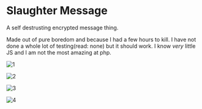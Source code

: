 # Slaughter Message

A self destrusting encrypted message thing.

Made out of pure boredom and because I had a few hours to kill. I have not done a whole lot of testing(read: none) but it should work. I know  *very* little JS and I am not the most amazing at php.

![1](http://u.pomf.io/hffhuy.png)

![2](http://u.pomf.io/ivmrkj.png)

![3](http://u.pomf.io/dtgiay.png)

![4](http://u.pomf.io/mfnxgy.png)
